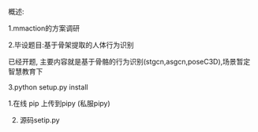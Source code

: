 概述:





1.mmaction的方案调研

2.毕设题目:基于骨架提取的人体行为识别

已经开题,  主要内容就是基于骨骼的行为识别(stgcn,asgcn,poseC3D),场景暂定智慧教育下

3.python setup.py install





   1.在线 pip  上传到pipy  (私服pipy)

2. 源码setip.py









